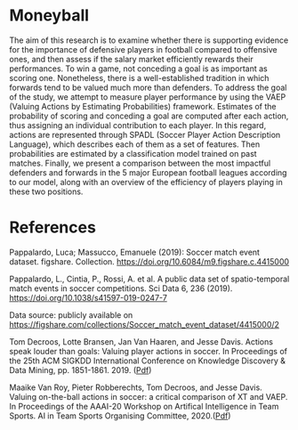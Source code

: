 # Moneyball
The aim of this research is to examine whether there is supporting evidence for the importance of defensive players in football compared to offensive ones, and then assess if the salary market efficiently rewards their performances. To win a game, not conceding a goal is as important as scoring one. Nonetheless, there is a well-established tradition in which forwards tend to be valued much more than defenders.
To address the goal of the study, we attempt to measure player performance by using the VAEP (Valuing Actions by Estimating Probabilities) framework. Estimates of the probability of scoring and conceding a goal are computed after each action, thus assigning an individual contribution to each player. In this regard, actions are represented through SPADL (Soccer Player Action Description Language), which describes each of them as a set of features. Then probabilities are estimated by a classification model trained on past matches.
Finally, we present a comparison between the most impactful defenders and forwards in the 5 major European football leagues according to our model, along with an overview of the efficiency of players playing in these two positions.


# References
Pappalardo, Luca; Massucco, Emanuele (2019): Soccer match event dataset. figshare. Collection. https://doi.org/10.6084/m9.figshare.c.4415000

Pappalardo, L., Cintia, P., Rossi, A. et al. A public data set of spatio-temporal match events in soccer competitions. Sci Data 6, 236 (2019). https://doi.org/10.1038/s41597-019-0247-7

Data source: publicly available on https://figshare.com/collections/Soccer_match_event_dataset/4415000/2

Tom Decroos, Lotte Bransen, Jan Van Haaren, and Jesse Davis. Actions speak louder than goals: Valuing player actions in soccer. In Proceedings of the 25th ACM SIGKDD International Conference on Knowledge Discovery & Data Mining, pp. 1851-1861. 2019. ([Pdf](https://dl.acm.org/doi/10.1145/3292500.3330758))


Maaike Van Roy, Pieter Robberechts, Tom Decroos, and Jesse Davis. Valuing on-the-ball actions in soccer: a critical comparison of XT and VAEP. In Proceedings of the AAAI-20 Workshop on Artifical Intelligence in Team Sports. AI in Team Sports Organising Committee, 2020.([Pdf](https://kuleuven.limo.libis.be/discovery/search?query=any,contains,lirias2913207&tab=LIRIAS&search_scope=lirias_profile&vid=32KUL_KUL:Lirias&foolmefull=1))


